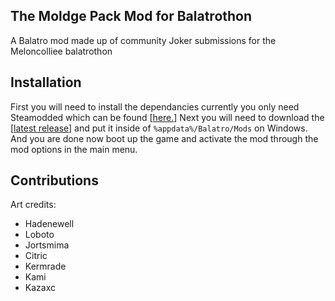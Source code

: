 ## The Moldge Pack Mod for Balatrothon
A Balatro mod made up of community Joker submissions for the Meloncolliee balatrothon

## Installation
First you will need to install the dependancies currently you only need Steamodded which can be found [[here.](https://github.com/Steamodded/smods/wiki)]
Next you will need to download the [[latest release](https://github.com/kazaxc/MoldgePack/releases)] and put it inside of ```%appdata%/Balatro/Mods``` on Windows.
And you are done now boot up the game and activate the mod through the mod options in the main menu.

## Contributions
Art credits:
 - Hadenewell
 - Loboto
 - Jortsmima
 - Citric
 - Kermrade
 - Kami
 - Kazaxc
